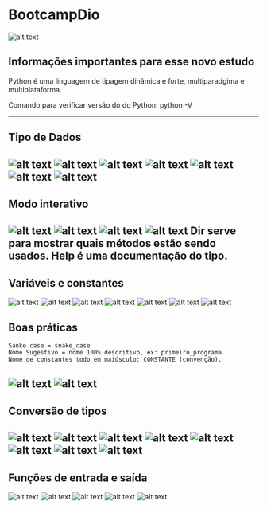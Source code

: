 # BootcampDio 
![alt text](/image/image.png)

## Informações importantes para esse novo estudo
Python é uma linguagem de tipagem dinâmica e forte, multiparadgima e multiplataforma.

Comando para verificar versão do do Python: python -V

---
## Tipo de Dados
![alt text](/image/image-1.png)
![alt text](/image/image-2.png)
![alt text](/image/image-3.png)
![alt text](/image/image-4.png)
![alt text](/image/image-5.png)
![alt text](/image/image-6.png)
![alt text](/image/image-7.png)
---
## Modo interativo
![alt text](/image/image-8.png)
![alt text](/image/image-9.png)
![alt text](/image/image-10.png)
![alt text](/image/image-11.png)
Dir serve para mostrar quais métodos estão sendo usados.
Help é uma documentação do tipo.
---
## Variáveis e constantes
![alt text](/image/image-12.png)
![alt text](/image/image-15.png)
![alt text](/image/image-14.png)
![alt text](/image/image-16.png)
![alt text](/image/image-17.png)
![alt text](/image/image-18.png)
![alt text](/image/image-19.png)
## Boas práticas
    Sanke case = snake_case
    Nome Sugestivo = nome 100% descritivo, ex: primeiro_programa.
    Nome de constantes todo em maiúsculo: CONSTANTE (convenção).
![alt text](image-20.png) 
![alt text](image-21.png)
---
## Conversão de tipos
![alt text](/image/image-22.png)
![alt text](/image/image-25.png)
![alt text](/image/image-24.png)
![alt text](/image/image-26.png)
![alt text](/image/image-27.png)
![alt text](<image/image copy.png>)
![alt text](<image/image copy 2.png>)
![alt text](<image/image copy 3.png>)
---
## Funções de entrada e saída
![alt text](<image/image copy 4.png>)
![alt text](<image/image copy 5.png>)
![alt text](<image/image copy 6.png>)
![alt text](<image/image copy 7.png>)
![alt text](<image/image copy 8.png>)